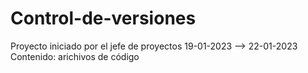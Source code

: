 # Control-de-versiones
Proyecto iniciado por el jefe de proyectos
19-01-2023 --> 22-01-2023
Contenido: arichivos de código
